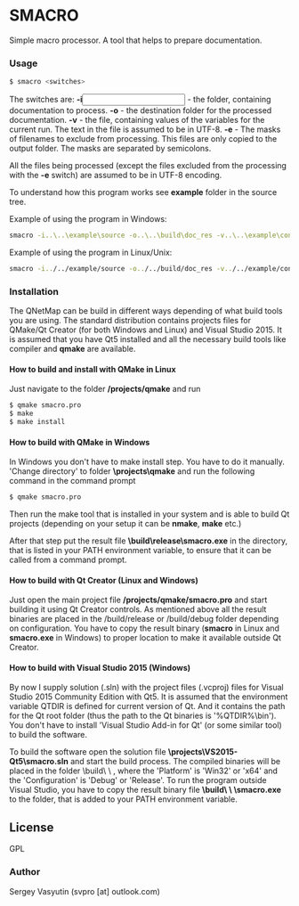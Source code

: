 # SMACRO
Simple macro processor. A tool that helps to prepare documentation.

### Usage

```sh
$ smacro <switches>
```
The switches are:
**-i<input folder>** - the folder, containing documentation to process.
**-o<output folder>** - the destination folder for the processed documentation.
**-v<variables file>** - the file, containing values of the variables for the current run. The text in the file is assumed to be in UTF-8.
**-e<masks>** - The masks of filenames to exclude from processing. This files are only copied to the output folder. The masks are separated by semicolons.

All the files being processed (except the files excluded from the processing with the **-e** switch) are assumed to be in UTF-8 encoding.

To understand how this program works see **example** folder in the source tree.

Example of using the program in Windows:
```sh
smacro -i..\..\example\source -o..\..\build\doc_res -v..\..\example\config -e*.txt;*.png
```

Example of using the program in Linux/Unix:
```sh
smacro -i../../example/source -o../../build/doc_res -v../../example/config -e*.txt;*.png
```

### Installation

The QNetMap can be build in different ways depending of what build tools you are using. The standard distribution contains projects files for QMake/Qt Creator (for both Windows and Linux) and Visual Studio 2015. It is assumed that you have Qt5 installed and all the necessary build tools like compiler and **qmake** are available.

#### How to build and install with QMake in Linux

Just navigate to the folder **<project path>/projects/qmake** and run

```sh
$ qmake smacro.pro
$ make
$ make install
```

#### How to build with QMake in Windows

In Windows you don't have to make install step. You have to do it manually. 'Change directory' to folder **<project path>\projects\qmake** and run the following command in the command prompt

```sh
$ qmake smacro.pro
```
Then run the make tool that is installed in your system and is able to build Qt projects (depending on your setup it can be **nmake**, **make** etc.)

After that step put the result file **<project path>\build\release\smacro.exe** in the directory, that is listed in your PATH environment variable, to ensure that it can be called from a command prompt.

#### How to build with Qt Creator (Linux and Windows)

Just open the main project file **<project path>/projects/qmake/smacro.pro** and start building it using Qt Creator controls. As mentioned above all the result binaries are placed in the /build/release or /build/debug folder depending on configuration. You have to copy the result binary (**smacro** in Linux and **smacro.exe** in Windows) to proper location to make it available outside Qt Creator.

#### How to build with Visual Studio 2015 (Windows)

By now I supply solution (.sln) with the project files (.vcproj) files for Visual Studio 2015 Community Edition with Qt5. It is assumed that the environment variable QTDIR is defined for current version of Qt. And it contains the path for the Qt root folder (thus the path to the Qt binaries is '%QTDIR%\bin'). You don't have to install 'Visual Studio Add-in for Qt' (or some similar tool) to build the software.

To build the software open the solution file **<project path>\projects\VS2015-Qt5\smacro.sln** and start the build process. The compiled binaries will be placed in the folder \build\ <Platform>\ <Configuration>, where the 'Platform' is 'Win32' or 'x64' and the 'Configuration' is 'Debug' or 'Release'. To run the program outside Visual Studio, you have to copy the result binary file **<project path>\build\ <Platform>\ <Configuration>\smacro.exe** to the folder, that is added to your PATH environment variable.

License
----

GPL

### Author

Sergey Vasyutin (svpro [at] outlook.com)